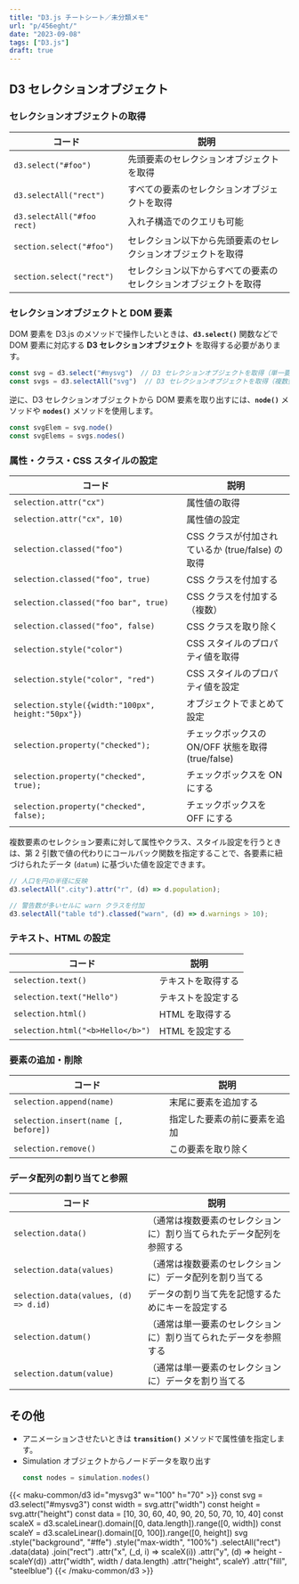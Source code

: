 ```yaml
---
title: "D3.js チートシート／未分類メモ"
url: "p/456eght/"
date: "2023-09-08"
tags: ["D3.js"]
draft: true
---
```



D3 セレクションオブジェクト
----

### セレクションオブジェクトの取得

| コード | 説明 |
| ---- | ---- |
| `d3.select("#foo")` | 先頭要素のセレクションオブジェクトを取得 |
| `d3.selectAll("rect")` | すべての要素のセレクションオブジェクトを取得 |
| `d3.selectAll("#foo rect)` | 入れ子構造でのクエリも可能 |
| `section.select("#foo")` | セレクション以下から先頭要素のセレクションオブジェクトを取得 |
| `section.select("rect")` | セレクション以下からすべての要素のセレクションオブジェクトを取得 |

### セレクションオブジェクトと DOM 要素

DOM 要素を D3.js のメソッドで操作したいときは、__`d3.select()`__ 関数などで DOM 要素に対応する __D3 セレクションオブジェクト__ を取得する必要があります。

```js
const svg = d3.select("#mysvg")  // D3 セレクションオブジェクトを取得（単一要素）
const svgs = d3.selectAll("svg")  // D3 セレクションオブジェクトを取得（複数要素）
```

逆に、D3 セレクションオブジェクトから DOM 要素を取り出すには、__`node()`__ メソッドや __`nodes()`__ メソッドを使用します。

```js
const svgElem = svg.node()
const svgElems = svgs.nodes()
```

### 属性・クラス・CSS スタイルの設定

| コード | 説明 |
| ---- | ---- |
| `selection.attr("cx")` | 属性値の取得 |
| `selection.attr("cx", 10)` | 属性値の設定 |
| `selection.classed("foo")` | CSS クラスが付加されているか (true/false) の取得 |
| `selection.classed("foo", true)` | CSS クラスを付加する |
| `selection.classed("foo bar", true)` | CSS クラスを付加する（複数） |
| `selection.classed("foo", false)` | CSS クラスを取り除く |
| `selection.style("color")` | CSS スタイルのプロパティ値を取得 |
| `selection.style("color", "red")` | CSS スタイルのプロパティ値を設定 |
| `selection.style({width:"100px", height:"50px"})` | オブジェクトでまとめて設定 |
| `selection.property("checked");` | チェックボックスの ON/OFF 状態を取得 (true/false) |
| `selection.property("checked", true);` | チェックボックスを ON にする |
| `selection.property("checked", false);` | チェックボックスを OFF にする |

複数要素のセレクション要素に対して属性やクラス、スタイル設定を行うときは、第 2 引数で値の代わりにコールバック関数を指定することで、各要素に紐づけられたデータ (`datum`) に基づいた値を設定できます。

```ts
// 人口を円の半径に反映
d3.selectAll(".city").attr("r", (d) => d.population);

// 警告数が多いセルに warn クラスを付加
d3.selectAll("table td").classed("warn", (d) => d.warnings > 10);
```

### テキスト、HTML の設定

| コード | 説明 |
| ---- | ---- |
| `selection.text()` | テキストを取得する |
| `selection.text("Hello")` | テキストを設定する |
| `selection.html()` | HTML を取得する |
| `selection.html("<b>Hello</b>")` | HTML を設定する |

### 要素の追加・削除

| コード | 説明 |
| ---- | ---- |
| `selection.append(name)` | 末尾に要素を追加する |
| `selection.insert(name [, before])` | 指定した要素の前に要素を追加 |
| `selection.remove()` | この要素を取り除く |

### データ配列の割り当てと参照

| コード | 説明 |
| ---- | ---- |
| `selection.data()` | （通常は複数要素のセレクションに）割り当てられたデータ配列を参照する |
| `selection.data(values)` | （通常は複数要素のセレクションに）データ配列を割り当てる |
| `selection.data(values, (d) => d.id)` | データの割り当て先を記憶するためにキーを設定する |
| `selection.datum()` | （通常は単一要素のセレクションに）割り当てられたデータを参照する |
| `selection.datum(value)` | （通常は単一要素のセレクションに）データを割り当てる |


その他
----

- アニメーションさせたいときは __`transition()`__ メソッドで属性値を指定します。
- Simulation オブジェクトからノードデータを取り出す
  ```js
  const nodes = simulation.nodes()
  ```

{{< maku-common/d3 id="mysvg3" w="100" h="70" >}}
const svg = d3.select("#mysvg3")
const width = svg.attr("width")
const height = svg.attr("height")
const data = [10, 30, 60, 40, 90, 20, 50, 70, 10, 40]
const scaleX = d3.scaleLinear().domain([0, data.length]).range([0, width])
const scaleY = d3.scaleLinear().domain([0, 100]).range([0, height])
svg
  .style("background", "#ffe")
  .style("max-width", "100%")
  .selectAll("rect")
  .data(data)
  .join("rect")
  .attr("x", (_d, i) => scaleX(i))
  .attr("y", (d) => height - scaleY(d))
  .attr("width", width / data.length)
  .attr("height", scaleY)
  .attr("fill", "steelblue")
{{< /maku-common/d3 >}}

